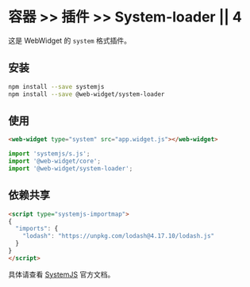 # 容器 >> 插件 >> System-loader || 4

这是 WebWidget 的 `system` 格式插件。

## 安装

```bash
npm install --save systemjs
npm install --save @web-widget/system-loader
```

## 使用

```html
<web-widget type="system" src="app.widget.js"></web-widget>
```

```js
import 'systemjs/s.js';
import '@web-widget/core';
import '@web-widget/system-loader';
```

## 依赖共享

```html
<script type="systemjs-importmap">
{
  "imports": {
    "lodash": "https://unpkg.com/lodash@4.17.10/lodash.js"
  }
}
</script>
```

具体请查看 [SystemJS](https://github.com/systemjs/systemjs) 官方文档。